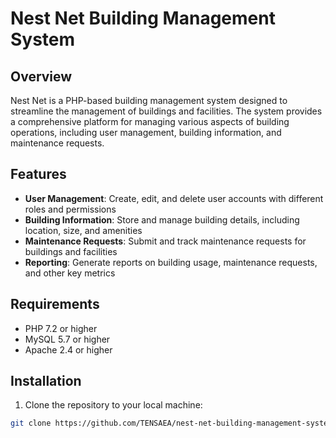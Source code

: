 # Nest Net Building Management System

## Overview

Nest Net is a PHP-based building management system designed to streamline the management of buildings and facilities. The system provides a comprehensive platform for managing various aspects of building operations, including user management, building information, and maintenance requests.

## Features

- **User Management**: Create, edit, and delete user accounts with different roles and permissions
- **Building Information**: Store and manage building details, including location, size, and amenities
- **Maintenance Requests**: Submit and track maintenance requests for buildings and facilities
- **Reporting**: Generate reports on building usage, maintenance requests, and other key metrics

## Requirements

- PHP 7.2 or higher
- MySQL 5.7 or higher
- Apache 2.4 or higher

## Installation

1. Clone the repository to your local machine:
```bash
git clone https://github.com/TENSAEA/nest-net-building-management-system.git
